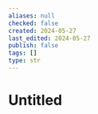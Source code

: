 ```yaml
---
aliases: null
checked: false
created: 2024-05-27
last_edited: 2024-05-27
publish: false
tags: []
type: str
---
```

# Untitled
